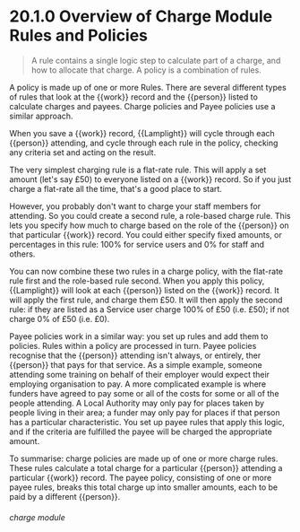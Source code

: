 # 20.1.0    Overview of Charge Module Rules and Policies

> A rule contains a single logic step to calculate part of a charge, and how to allocate that charge. A policy is a combination of rules. 

A policy is made up of one or more Rules. There are several different types of rules that look at the {{work}} record and the {{person}} listed to calculate charges and payees. Charge policies and Payee policies use a similar approach. 

When you save a {{work}} record, {{Lamplight}} will cycle through each {{person}} attending, and cycle through each rule in the policy, checking any criteria set and acting on the result. 

The very simplest charging rule is a flat-rate rule. This will apply a set amount (let's say £50) to everyone listed on a {{work}} record. So if you just charge a flat-rate all the time, that's a good place to start. 

However, you probably don't want to charge your staff members for attending. So you could create a second rule, a role-based charge rule. This lets you specify how much to charge based on the role of the {{person}} on that particular {{work}} record. You could either specify fixed amounts, or percentages in this rule: 100% for service users and 0% for staff and others. 

You can now combine these two rules in a charge policy, with the flat-rate rule first and the role-based rule second. When you apply this policy, {{Lamplight}} will look at each {{person}} listed on the {{work}} record. It will apply the first rule, and charge them £50. It will then apply the second rule: if they are listed as a Service user charge 100% of £50 (i.e. £50); if not charge 0% of £50 (i.e. £0). 

Payee policies work in a similar way: you set up rules and add them to policies. Rules within a policy are processed in turn. Payee policies recognise that the {{person}} attending isn't always, or entirely, ther {{person}} that pays for that service. As a simple example, someone attending some training on behalf of their employer would expect their employing organisation to pay. A more complicated example is where funders have agreed to pay some or all of the costs for some or all of the people attending. A Local Authority may only pay for places taken by people living in their area; a funder may only pay for places if that person has a particular characteristic. You set up payee rules that apply this logic, and if the criteria are fulfilled the payee will be charged the appropriate amount. 

To summarise: charge policies are made up of one or more charge rules. These rules calculate a total charge for a particular {{person}} attending a particular {{work}} record. The payee policy, consisting of one or more payee rules, breaks this total charge up into smaller amounts, each to be paid by a different {{person}}. 

###### charge module

